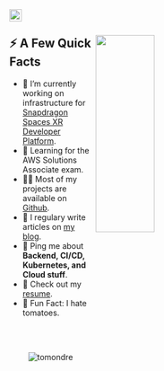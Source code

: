
<a href="https://linkedin.com/in/tomas-ondrejka">
  <img align="left" alt="Tomas Ondrejka LinkedIn" width="22px" src="https://cdn.tomondre.com/icons/linkedinn.svg" />
</a>

</br>

<div>
  <img width="30%" style="min-width: 350px;" align="right" src="https://cdn.tomondre.com/this-is-fine.jpg" />
  <h2>⚡️ A Few Quick Facts</h2>
  <ul>
    <li>🔭 I’m currently working on infrastructure for <a href="https://spaces.qualcomm.com/">Snapdragon Spaces XR Developer Platform</a>.</li>
    <li>🧐 Learning for the AWS Solutions Associate exam.</li>
    <li>👨‍💻 Most of my projects are available on <a href="https://github.com/tomondre">Github</a>.</li>
    <li>📝 I regulary write articles on <a href="https://blog.tomondre.com">my blog</a>.</li>
    <li>💬 Ping me about <strong>Backend, CI/CD, Kubernetes, and Cloud stuff</strong>.</li>
    <li>📙 Check out my <a href="https://cdn.tomondre.com/TomasOndrejkaCV.pdf">resume</a>.</li>
    <li>🎉 Fun Fact: I hate tomatoes.</li>
  </ul>
</div>

</br>
</br>

<p align="center"> <img src="https://github-readme-stats.vercel.app/api?username=tomondre&show_icons=true&theme=great-gatsby" alt="tomondre" />

<img width="0" src="https://visitor-badge.glitch.me/badge?page_id=tomondre.tomondre" />
